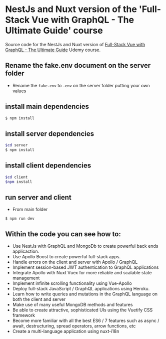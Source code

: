 # NestJs and Nuxt version of the 'Full-Stack Vue with GraphQL - The Ultimate Guide' course

Source code for the NestJs and Nuxt version of [Full-Stack Vue with GraphQL - The Ultimate Guide](https://www.udemy.com/full-stack-vue-with-graphql-the-ultimate-guide/) Udemy course.

## Rename the fake.env document on the server folder

- Rename the `fake.env` to `.env` on the server folder putting your own values

## install main dependencies

```bash
$ npm install
```

## install server dependencies

```bash
$cd server
$ npm install
```

## install client dependencies

```bash
$cd client
$npm install
```

## run server and client

- From main folder

```
$ npm run dev
```

## Within the code you can see how to:

- Use NestJs with GraphQL and MongoDb to create powerful back ends applicaction.
- Use Apollo Boost to create powerful full-stack apps.
- Handle errors on the client and server with Apollo / GraphQL
- Implement session-based JWT authentication to GraphQL applications
- Integrate Apollo with Nuxt Vuex for more reliable and scalable state management
- Implement infinite scrolling functionality using Vue-Apollo
- Deploy full-stack JavaScript / GraphQL applications using Heroku.
- Learn how to write queries and mutations in the GraphQL language on both the client and server
- Make use of many useful MongoDB methods and features
- Be able to create attractive, sophisticated UIs using the Vuetify CSS framework
- Become more familiar with all the best ES6 / 7 features such as async / await, destructuring, spread operators, arrow functions, etc
- Create a multi-language application using nuxt-i18n